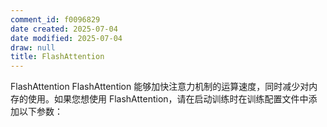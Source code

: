 ```yaml
---
comment_id: f0096829
date created: 2025-07-04
date modified: 2025-07-04
draw: null
title: FlashAttention
---
```

FlashAttention FlashAttention 能够加快注意力机制的运算速度，同时减少对内存的使用。如果您想使用 FlashAttention，请在启动训练时在训练配置文件中添加以下参数：
